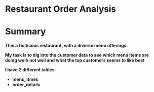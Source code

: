 # Restaurant Order Analysis

<h1>
  Summary
</h1>
<h4>
  This a ficiticous restaurant, with a diverse menu offerings.

  My task is to dig into the customer data to see which menu items are doing 
  well/ not well and what the top customers seems to like best

 I have 2 different tables
 - menu_itmes
 - order_details
</h4>
